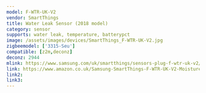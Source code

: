 ```yaml
---
model: F-WTR-UK-V2
vendor: SmartThings
title: Water Leak Sensor (2018 model)
category: sensor
supports: water leak, temperature, batterypct
image: /assets/images/devices/SmartThings_F-WTR-UK-V2.jpg
zigbeemodel: ['3315-Seu']
compatible: [z2m,deconz]
deconz: 2944
mlink: https://www.samsung.com/uk/smartthings/sensors-plug-f-wtr-uk-v2/
link: https://www.amazon.co.uk/Samsung-SmartThings-F-WTR-UK-V2-Moisture-Sensor/dp/B01LWYF4LD
link2: 
link3: 
---
```

